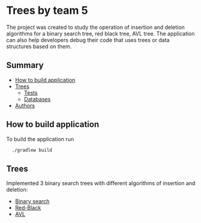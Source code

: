 # Trees by team 5
The project was created to study the operation of insertion and deletion algorithms for a binary search tree, red black tree, AVL tree. The application can also help developers debug their code that uses trees or data structures based on them.
## Summary

- [How to build application](#download-and-build)
- [Trees](#trees)
    - [Tests](#Tests)
    - [Databases](#databases)
- [Authors](#authors)

## How to build application
To build the application run
```bash
  ./gradlew build
```
## Trees
Implemented 3 binary search trees with different algorithms of insertion and deletion:
- [Binary search](https://en.wikipedia.org/wiki/Binary_search_tree)
- [Red-Black](https://en.wikipedia.org/wiki/Red%E2%80%93black_tree)
- [AVL](https://en.wikipedia.org/wiki/AVL_tree)
